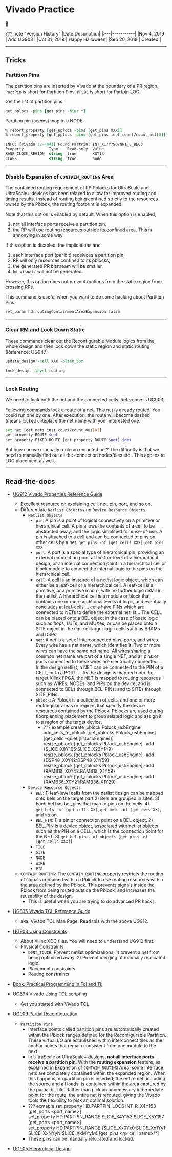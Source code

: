 # Vivado Practice

:dragon_face:

??? note "Version History"
	|Date|Description|
	|:---|-----------|
	|Nov 4, 2019 | Add UG903 |
	|Oct 31, 2019 | Happy Halloween|
	|Sep 20, 2019 | Created |

---

## Tricks

### Partition Pins

The partition pins are inserted by Vivado at the boundary of a PR region.
`PartPin` is short for Partition Pins.
`PPLOC` is short for Partpin LOC.

Get the list of partition pins:
```tcl
get_pplocs -pins [get_pins -hier *]
```

Partition pin (seems) map to a NODE:
```tcl
% report_property [get_pplocs -pins [get_pins XXX]]
% report_property [get_pplocs -pins [get_pins inst_count/count_out[0]]]

INFO: [Vivado 12-4841] Found PartPin: INT_X17Y790/NN1_E_BEG3
Property           Type    Read-only  Value
BASE_CLOCK_REGION  string  true       X0Y13
CLASS              string  true       node
```

---
### Disable Expansion of `CONTAIN_ROUTING` Area

The contained routing requirement of RP Pblocks for UltraScale and UltraScale+ devices has
been relaxed to allow for improved routing and timing results. Instead of routing being
confined strictly to the resources owned by the Pblock, the routing footprint is expanded.

Note that this option is enabled by default. When this option is enabled,
1) not all interface ports receive a partition pin,
2) the RP will use routing resources outside its confined area. This is annonying in some way.

If this option is disabled, the implications are:
1) each interface port (per bit) receivces a partition pin,
2) RP will only resources confined to its pblocks,
3) the generated PR bitstream will be smaller,
4) `hd_visual/` will not be generated.

However, this option does not prevent routings from the static region from crossing RPs.

This command is useful when you want to do some hacking about Partition Pins.

```tcl
set_param hd.routingContainmentAreaExpansion false
```

---
### Clear RM and Lock Down Static

These commands clear out the Reconfigurable Module logics from the whole design
and then lock down the static region and static routing. (Reference: UG947)

```tcl
update_design -cell XXX -black_box

lock_design -level routing
```

---
### Lock Routing

We need to lock both the net and the connected cells. Reference is UG903.

Following commands lock a route of a net. This net is already routed.
You could run one by one.
After execution, the route will become dashed (means locked).
Replace the net name with your interested one.
```bash
set net [get_nets inst_count/count_out[0]]
get_property ROUTE $net
set_property FIXED_ROUTE [get_property ROUTE $net] $net
```

But how can we manually route an unrouted net?
The difficulty is that we need to manually find out all the connection nodes/tiles etc..
This applies to LOC placement as well.

---

## Read-the-docs

- [UG912 Vivado Properties Reference Guide](https://www.xilinx.com/content/dam/xilinx/support/documentation/sw_manuals/xilinx2019_1/ug912-vivado-properties.pdf<Paste>)
	- Excellent resource on explaining cell, net, pin, port, and so on.
	- Differentiate `Netlist Objects` and `Device Resource Objects`.
		- `Netlist Objects`
			- `pin`: A pin is a point of logical connectivity on a primitive or
				hierarchical cell. A pin allows the contents of a cell to be abstracted away,
				and the logic simplified for ease-of-use. A pin is attached to a cell and can be connected to pins on other cells by a net.
				`get_pins -of [get_cells XXX]`. `get_pins XXX`
			- `port`: A port is a special type of hierarchical pin, providing an external connection point at the
				top-level of a hierarchical design, or an internal connection point in a hierarchical cell or
				block module to connect the internal logic to the pins on the hierarchical cell. 
			- `cell`: A cell is an instance of a netlist logic object, which can either be a leaf-cell or a hierarchical
				cell. A leaf-cell is a primitive, or a primitive macro, with no further logic detail in the netlist.
				A hierarchical cell is a module or block that contains one or more additional levels of logic,
				and eventually concludes at leaf-cells. .. cells have PINs which are connected to NETs to define the external
				netlist... The CELL can be placed onto a BEL object in the case of basic logic such as flops, LUTs, and
				MUXes; or can be placed onto a SITE object in the case of larger logic cells such as BRAMs and DSPs.
			- `net`: A net is a set of interconnected pins, ports, and wires. Every wire has a net name, which
				identifies it. Two or more wires can have the same net name. All wires sharing a common net
				name are part of a single NET, and all pins or ports connected to these wires are electrically connected. ..
				In the design netlist, a NET can be connected to the PIN of a CELL, or to a PORT. ..
				As the design is mapped onto the target Xilinx FPGA, the NET is mapped to routing
				resources such as WIREs, NODEs, and PIPs on the device, and is connected to BELs through
				BEL_PINs, and to SITEs through SITE_PINs. 
			- `pblock`: A Pblock is a collection of cells, and one or more rectangular areas or regions that specify
				the device resources contained by the Pblock. Pblocks are used during floorplanning
				placement to group related logic and assign it to a region of the target device.
				- ??? example
					create_pblock Pblock_usbEngine  
					add_cells_to_pblock [get_pblocks Pblock_usbEngine] [get_cells -quiet [listusbEngine1]]  
					resize_pblock [get_pblocks Pblock_usbEngine] -add {SLICE_X8Y105:SLICE_X23Y149}  
					resize_pblock [get_pblocks Pblock_usbEngine] -add {DSP48_X0Y42:DSP48_X1Y59}  
					resize_pblock [get_pblocks Pblock_usbEngine] -add {RAMB18_X0Y42:RAMB18_X1Y59}  
					resize_pblock [get_pblocks Pblock_usbEngine] -add {RAMB36_X0Y21:RAMB36_X1Y29}
		- `Device Resource Objects`
			- `BEL`: 1) leaf-level cells from the netlist design can be mapped onto bels on the target part
				2) Bels are grouped in sites. 3) Each bel has bel_pins that map to pins on the cells.
				4) `get_bels -of [get_cells XX]`, `get_bels -of [get_nets XX]`, and so on.
			- `BEL_PIN`: 1) a pin or connection point on a BEL object. 2) BEL_PIN is a device object,
				associated with netlist objects such as the PIN on a CELL, which is the connection point for the NET.
				3) `get_bel_pins -of_objects [get_pins -of [get_cells XXX]]`
			- `TILE`
			- `SITE`
			- `NODE`
			- `WIRE`
			- `PIP`
	- `CONTAIN_ROUTING`: The `CONTAIN_ROUTING` property restricts the routing of signals contained within a Pblock
	to use routing resources within the area defined by the Pblock. This prevents signals inside
	the Pblock from being routed outside the Pblock, and increases the reusability of the design.
		- This is useful when you are trying to do advanced PR hacks.
- [UG835 Vivado TCL Reference Guide](https://www.xilinx.com/support/documentation/sw_manuals/xilinx2018_3/ug894-vivado-tcl-scripting.pdf)
	- aka. Vivado TCL Man Page. Read this with the above UG912.
- [UG903 Using Constraints](https://www.xilinx.com/support/documentation/sw_manuals/xilinx2018_3/ug903-vivado-using-constraints.pdf)
	- About Xilinx XDC files. You will need to understand UG912 first.
	- Physical Constraints
		- `DONT_TOUCH`. Prevent netlist optimizations. 1) prevent a net from being optimized away. 2) Prevent merging of manually replicated logic.
		- Placement constraints
		- Routing constraints

- [Book: Practical Programming in Tcl and Tk](http://www.beedub.com/book/tkbook.pdf)
- [UG894 Vivado Using TCL scripting](https://www.xilinx.com/support/documentation/sw_manuals/xilinx2019_1/ug894-vivado-tcl-scripting.pdf)
	- Get you started with Vivado TCL

- [UG909 Partial Reconfiguration](https://www.xilinx.com/support/documentation/sw_manuals/xilinx2019_1/ug909-vivado-partial-reconfiguration.pdf)
	- `Partition Pins`
		- Interface points called partition pins are automatically created within the Pblock ranges
		defined for the Reconfigurable Partition. These virtual I/O are established within
		interconnect tiles as the anchor points that remain consistent from one module to the next.
		- In UltraScale or UltraScale+ designs, __not all interface ports receive a partition pin__. With the
		__routing expansion__ feature, as explained in Expansion of `CONTAIN_ROUTING` Area, some
		interface nets are completely contained within the expanded region. When this happens, no
		partition pin is inserted; the entire net, including the source and all loads, is contained
		within the area captured by the partial bit file. Rather than pick an unnecessary
		intermediate point for the route, the entire net is rerouted, giving the Vivado tools the
		flexibility to pick an optimal solution.
		- ??? exmaple
			set_property HD.PARTPIN_LOCS INT_R_X4Y153 [get_ports <port_name>]  
			set_property HD.PARTPIN_RANGE SLICE_X4Y153:SLICE_X5Y157 [get_ports <port_name>]  
			set_property HD.PARTPIN_RANGE {SLICE_Xx0Yx0:SLICE_Xx1Yy1 SLICE_XxNYyN:SLICE_XxMYyM} [get_pins <rp_cell_name>/*]<Paste>
		- These pins can be manually relocated and locked.
- [UG905 Hierarchical Design](https://www.xilinx.com/support/documentation/sw_manuals/xilinx2019_1/ug905-vivado-hierarchical-design.pdf)
